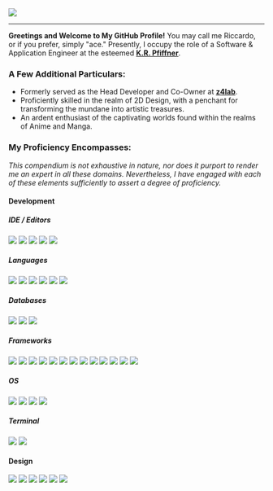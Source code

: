 
<a href="https://xace.ch" target="_blank" align="center">
	<img src="https://xace.ch/img/bannerv2.png?"/>
</a>

---
**Greetings and Welcome to My GitHub Profile!** You may call me Riccardo, or if you prefer, simply "ace." Presently, I occupy the role of a Software & Application Engineer at the esteemed [**K.R. Pfiffner**](https://www.pfiffner.com).

### A Few Additional Particulars:

- Formerly served as the Head Developer and Co-Owner at [**z4lab**](https://github.com/z4lab).
- Proficiently skilled in the realm of 2D Design, with a penchant for transforming the mundane into artistic treasures.
- An ardent enthusiast of the captivating worlds found within the realms of Anime and Manga.

### My Proficiency Encompasses:

_This compendium is not exhaustive in nature, nor does it purport to render me an expert in all these domains. Nevertheless, I have engaged with each of these elements sufficiently to assert a degree of proficiency._


#### Development

##### IDE / Editors
![](https://img.shields.io/badge/Visual_Studio-5C2D91?style=for-the-badge&logo=visual%20studio&logoColor=white) 
![](https://img.shields.io/badge/Visual_Studio_Code-0078D4?style=for-the-badge&logo=visual%20studio%20code&logoColor=white) 
![](https://img.shields.io/badge/sublime_text-%23575757.svg?&style=for-the-badge&logo=sublime-text&logoColor=important)
![](https://img.shields.io/badge/Notepad++-90E59A.svg?style=for-the-badge&logo=notepad%2B%2B&logoColor=black)
![](https://img.shields.io/badge/VIM-%2311AB00.svg?&style=for-the-badge&logo=vim&logoColor=white)

##### Languages
![](https://img.shields.io/badge/JavaScript-323330?style=for-the-badge&logo=javascript&logoColor=F7DF1E)
![](https://img.shields.io/badge/C%23-239120?style=for-the-badge&logo=c-sharp&logoColor=white) 
![](https://img.shields.io/badge/Lua-000080?style=for-the-badge&logo=lua&logoColor=white)
![](https://img.shields.io/badge/Python-FFD43B?style=for-the-badge&logo=python&logoColor=blue)
![](https://img.shields.io/badge/HTML5-E34F26?style=for-the-badge&logo=html5&logoColor=white) 
![](https://img.shields.io/badge/json-5E5C5C?style=for-the-badge&logo=json&logoColor=white) 


##### Databases
![](https://img.shields.io/badge/MariaDB-003545?style=for-the-badge&logo=mariadb&logoColor=white)
![](https://img.shields.io/badge/MySQL-005C84?style=for-the-badge&logo=mysql&logoColor=white)
![](https://img.shields.io/badge/SQLite-07405E?style=for-the-badge&logo=sqlite&logoColor=white) 

##### Frameworks
![](https://img.shields.io/badge/.NET-512BD4?style=for-the-badge&logo=dotnet&logoColor=white)
![](https://img.shields.io/badge/Apache-D22128?style=for-the-badge&logo=Apache&logoColor=white)
![](https://img.shields.io/badge/Bootstrap-563D7C?style=for-the-badge&logo=bootstrap&logoColor=white)
![](https://img.shields.io/badge/Docker-2CA5E0?style=for-the-badge&logo=docker&logoColor=white)
![](https://img.shields.io/badge/Electron-2B2E3A?style=for-the-badge&logo=electron&logoColor=9FEAF9)
![](https://img.shields.io/badge/Express.js-000000?style=for-the-badge&logo=express&logoColor=white)
![](https://img.shields.io/badge/fastify-202020?style=for-the-badge&logo=fastify&logoColor=white)
![](https://img.shields.io/badge/Font_Awesome-339AF0?style=for-the-badge&logo=fontawesome&logoColor=white)
![](https://img.shields.io/badge/Handlebars.js-f0772b?style=for-the-badge&logo=handlebarsdotjs&logoColor=black)
![](https://img.shields.io/badge/Markdown-000000?style=for-the-badge&logo=markdown&logoColor=white)
![](https://img.shields.io/badge/Node.js-339933?style=for-the-badge&logo=nodedotjs&logoColor=white)
![](https://img.shields.io/badge/npm-CB3837?style=for-the-badge&logo=npm&logoColor=white)
![](https://img.shields.io/badge/Shell_Script-121011?style=for-the-badge&logo=gnu-bash&logoColor=white)

##### OS
![](https://img.shields.io/badge/Server:%20Debian%2011-A81D33?style=for-the-badge&logo=debian&logoColor=white)
![](https://img.shields.io/badge/Desktop:%20manjaro%20(XFCE)-35BF5C?style=for-the-badge&logo=manjaro&logoColor=white)
![](https://img.shields.io/badge/Desktop:%20Windows%2011-0078D6?style=for-the-badge&logo=windows&logoColor=white)
![](https://img.shields.io/badge/Util:%20Raspberry%20Pi-A22846?style=for-the-badge&logo=Raspberry%20Pi&logoColor=white) 

##### Terminal
![](https://img.shields.io/badge/GNU%20Bash-4EAA25?style=for-the-badge&logo=GNU%20Bash&logoColor=white)
![](https://img.shields.io/badge/cmder-4D4D4D?style=for-the-badge&logo=windows%20terminal&logoColor=white)

#### Design

![](https://img.shields.io/badge/Adobe%20after%20affects-CF96FD?style=for-the-badge&logo=Adobe%20after%20effects&logoColor=393665)
![](https://img.shields.io/badge/Adobe%20Creative%20Cloud-DA1F26?style=for-the-badge&logo=Adobe%20Creative%20Cloud&logoColor=white)
![](https://img.shields.io/badge/Adobe%20Illustrator-FF9A00?style=for-the-badge&logo=adobe%20illustrator&logoColor=white)
![](https://img.shields.io/badge/Adobe%20Photoshop-31A8FF?style=for-the-badge&logo=Adobe%20Photoshop&logoColor=black)
![](https://img.shields.io/badge/Adobe%20Premiere%20Pro-9999FF?style=for-the-badge&logo=Adobe%20Premiere%20Pro&logoColor=white)
![](https://img.shields.io/badge/Adobe%20XD-470137?style=for-the-badge&logo=Adobe%20XD&logoColor=#FF61F6)


